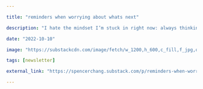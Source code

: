 ```yaml
---

title: "reminders when worrying about whats next"

description: "I hate the mindset I’m stuck in right now: always thinking about the next thing, worrying about what’s to come, comparing plans and evaluating paths like an open-world build-your-own-adventure game where you can only compare plans, never..."

date: "2022-10-10"

image: "https://substackcdn.com/image/fetch/w_1200,h_600,c_fill,f_jpg,q_auto:good,fl_progressive:steep,g_auto/https%3A%2F%2Fbucketeer-e05bbc84-baa3-437e-9518-adb32be77984.s3.amazonaws.com%2Fpublic%2Fimages%2F8119896f-1544-43e7-9055-f3b08c75d41f_814x1018.png"

tags: [newsletter]

external_link: "https://spencerchang.substack.com/p/reminders-when-worrying-about-whats"

---
```

